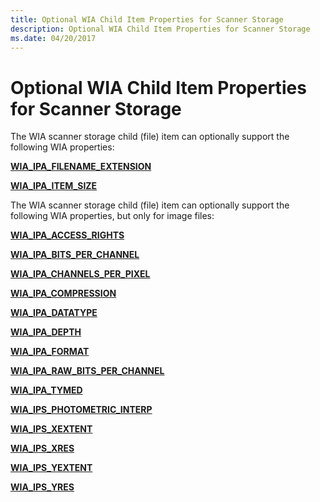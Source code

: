 ```yaml
---
title: Optional WIA Child Item Properties for Scanner Storage
description: Optional WIA Child Item Properties for Scanner Storage
ms.date: 04/20/2017
---
```


# Optional WIA Child Item Properties for Scanner Storage


The WIA scanner storage child (file) item can optionally support the following WIA properties:

[**WIA\_IPA\_FILENAME\_EXTENSION**](./wia-ipa-filename-extension.md)

[**WIA\_IPA\_ITEM\_SIZE**](./wia-ipa-item-size.md)

The WIA scanner storage child (file) item can optionally support the following WIA properties, but only for image files:

[**WIA\_IPA\_ACCESS\_RIGHTS**](./wia-ipa-access-rights.md)

[**WIA\_IPA\_BITS\_PER\_CHANNEL**](./wia-ipa-bits-per-channel.md)

[**WIA\_IPA\_CHANNELS\_PER\_PIXEL**](./wia-ipa-channels-per-pixel.md)

[**WIA\_IPA\_COMPRESSION**](./wia-ipa-compression.md)

[**WIA\_IPA\_DATATYPE**](./wia-ipa-datatype.md)

[**WIA\_IPA\_DEPTH**](./wia-ipa-depth.md)

[**WIA\_IPA\_FORMAT**](./wia-ipa-format.md)

[**WIA\_IPA\_RAW\_BITS\_PER\_CHANNEL**](./wia-ipa-raw-bits-per-channel.md)

[**WIA\_IPA\_TYMED**](./wia-ipa-tymed.md)

[**WIA\_IPS\_PHOTOMETRIC\_INTERP**](./wia-ips-photometric-interp.md)

[**WIA\_IPS\_XEXTENT**](./wia-ips-xextent.md)

[**WIA\_IPS\_XRES**](./wia-ips-xres.md)

[**WIA\_IPS\_YEXTENT**](./wia-ips-yextent.md)

[**WIA\_IPS\_YRES**](./wia-ips-yres.md)

 

